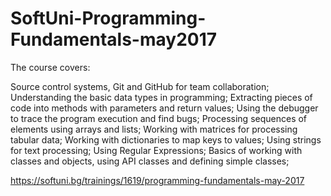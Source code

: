 ﻿
# SoftUni-Programming-Fundamentals-may2017

The course covers:

Source control systems, Git and GitHub for team collaboration;
Understanding the basic data types in programming;
Extracting pieces of code into methods with parameters and return values;
Using the debugger to trace the program execution and find bugs;
Processing sequences of elements using arrays and lists;
Working with matrices for processing tabular data;
Working with dictionaries to map keys to values;
Using strings for text processing;
Using Regular Expressions;
Basics of working with classes and objects, using API classes and defining simple classes;

https://softuni.bg/trainings/1619/programming-fundamentals-may-2017

